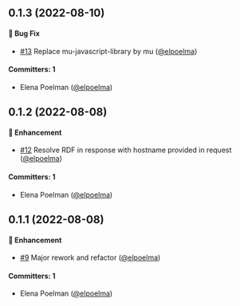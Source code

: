 


## 0.1.3 (2022-08-10)

#### :bug: Bug Fix
* [#13](https://github.com/redpencilio/fragmentation-producer-service/pull/13) Replace mu-javascript-library by mu ([@elpoelma](https://github.com/elpoelma))

#### Committers: 1
- Elena Poelman ([@elpoelma](https://github.com/elpoelma))

## 0.1.2 (2022-08-08)

#### :rocket: Enhancement
* [#12](https://github.com/redpencilio/fragmentation-producer-service/pull/12) Resolve RDF in response with hostname provided in request ([@elpoelma](https://github.com/elpoelma))

#### Committers: 1
- Elena Poelman ([@elpoelma](https://github.com/elpoelma))

## 0.1.1 (2022-08-08)

#### :rocket: Enhancement
* [#9](https://github.com/redpencilio/fragmentation-producer-service/pull/9) Major rework and refactor ([@elpoelma](https://github.com/elpoelma))

#### Committers: 1
- Elena Poelman ([@elpoelma](https://github.com/elpoelma))



